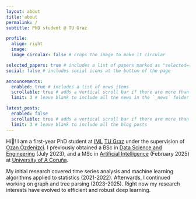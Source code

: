 ```yaml
---
layout: about
title: about
permalink: /
subtitle: PhD student @ TU Graz

profile:
  align: right
  image: 
  image_circular: false # crops the image to make it circular

selected_papers: true # includes a list of papers marked as "selected={true}"
social: false # includes social icons at the bottom of the page

announcements:
  enabled: true # includes a list of news items
  scrollable: true # adds a vertical scroll bar if there are more than 3 news items
  limit: 3 # leave blank to include all the news in the `_news` folder

latest_posts:
  enabled: false
  scrollable: true # adds a vertical scroll bar if there are more than 3 new posts items
  limit: 3 # leave blank to include all the blog posts
---
```


Hi:wave:! I am a first-year PhD student at [IML](https://www.iml.tugraz.at) [TU Graz](https://www.tugraz.at/) under the supervision of [Ozan Özdenizci](https://oozdenizci.github.io/). I previously obtained a BSc in [Data Science and Engineering](https://estudos.udc.es/en/study/detail/614g02v01) (July 2023), and a MSc in [Artificial Intelligence](https://mia.udc.es/) (February 2025) at [University of A Coruña](https://www.udc.es). 

My initial research covered time series analysis and machine learning algorithms applied to statistics (2021-2022). Afterwards, I continued working on graph and tree parsing (2023-2025). Right now my research interests have evolved to efficient and robust deep learning.
